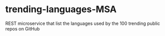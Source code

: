 # trending-languages-MSA
REST microservice that list the languages used by the 100 trending public repos on GitHub
